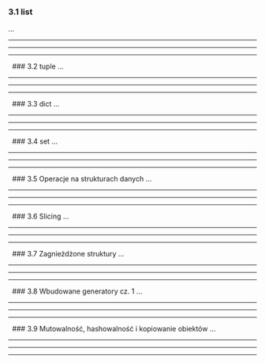 ### 3.1 list
...

---
---
---
&nbsp;&nbsp;### 3.2 tuple
...

---
---
---
&nbsp;&nbsp;### 3.3 dict
...

---
---
---
&nbsp;&nbsp;### 3.4 set
...

---
---
---
&nbsp;&nbsp;### 3.5 Operacje na strukturach danych
...

---
---
---
&nbsp;&nbsp;### 3.6 Slicing
...

---
---
---
&nbsp;&nbsp;### 3.7 Zagnieżdżone struktury
...

---
---
---
&nbsp;&nbsp;### 3.8 Wbudowane generatory cz. 1
...

---
---
---
&nbsp;&nbsp;### 3.9 Mutowalność, hashowalność i kopiowanie obiektów
...

---
---
---
&nbsp;&nbsp;